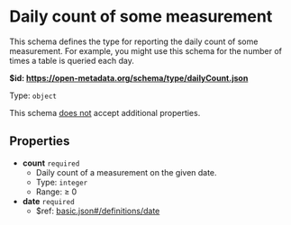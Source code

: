 # Daily count of some measurement

This schema defines the type for reporting the daily count of some measurement. For example, you might use this schema for the number of times a table is queried each day.

<b id="https/open-metadata.org/schema/type/dailycount.json">&#36;id: https://open-metadata.org/schema/type/dailyCount.json</b>

Type: `object`

This schema <u>does not</u> accept additional properties.

## Properties
 - **count** `required`
	 - Daily count of a measurement on the given date.
	 - Type: `integer`
	 - Range:  &ge; 0
 - **date** `required`
	 - &#36;ref: [basic.json#/definitions/date](basic.md#date)
